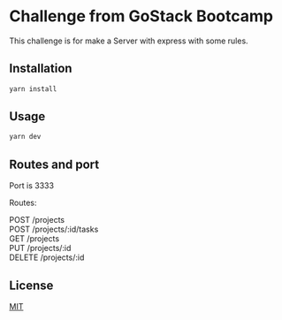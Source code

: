 # Challenge from GoStack Bootcamp

This challenge is for make a Server with express with some rules.

## Installation

```bash
yarn install
```

## Usage

```bash
yarn dev
```

## Routes and port

Port is 3333

Routes:

POST /projects  
POST /projects/:id/tasks  
GET /projects  
PUT /projects/:id  
DELETE /projects/:id  


## License
[MIT](https://choosealicense.com/licenses/mit/)